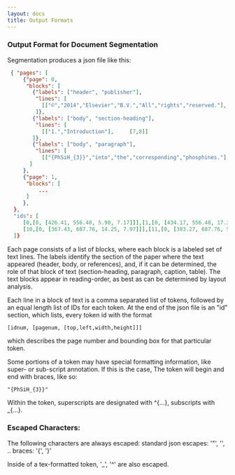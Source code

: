 ```yaml
---
layout: docs
title: Output Formats
---
```


### Output Format for Document Segmentation

Segmentation produces a json file like this:


```json
 { "pages": [
     {"page": 0,
      "blocks": [
        {"labels": ["header", "publisher"],
         "lines": [
           [["©","2014","Elsevier","B.V.","All","rights","reserved."],     [0,1,2,3,4,5,6]]
         ]},
        {"labels": ["body", "section-heading"],
         "lines": [
           [["1.","Introduction"],     [7,8]]
        ]},
        {"labels": ["body", "paragraph"],
         "lines": [
           [["{PhSiH_{3}}","into","the","corresponding","phosphines."],     [643,644,645,646,647]],
       ]
     },
     {"page": 1,
      "blocks": [
          ...
      ]
     },
  },
  "ids": [
     [0,[0, [426.41, 556.48, 5.90, 7.17]]],[1,[0, [434.17, 556.48, 17.26, 7.17]]],
     [10,[0, [367.43, 687.76, 14.25, 7.97]]],[11,[0, [383.27, 687.76, 56.16, 7.97]]]
  ]}
```

Each page consists of a list of blocks, where each block is a labeled set of text lines. The labels identify the section
of the paper where the text appeared (header, body, or references), and, if it can be determined, the role of that
block of text (section-heading, paragraph, caption, table). The text blocks appear in reading-order, as best as can
be determined by layout analysis.


Each line in a block of text is a comma separated list of tokens, followed by an equal length list of IDs for each token.
At the end of the json file is an "id" section, which lists, every token id with the format

    [idnum, [pagenum, [top,left,width,height]]]

which describes the page number and bounding box for that particular token.

Some portions of a token may have special formatting information, like super- or sub-script annotation. If this is the case,
The token will begin and end with braces, like so:

    "{PhSiH_{3}}"

Within the token, superscripts are designated with ^{...}, subscripts with _{...}.

### Escaped Characters:

The following characters are always escaped:
   standard json escapes: '"', '\', ..
   braces: '{', '}'

Inside of a tex-formatted token, '_', '^' are also escaped.
